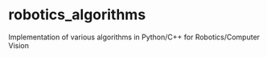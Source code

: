 # robotics_algorithms
Implementation of various algorithms in Python/C++ for Robotics/Computer Vision 

